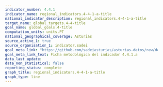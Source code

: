 ```yaml
---
indicator_number: 4.4.1
indicator_name: regional_indicators.4-4-1-a-title
national_indicator_description: regional_indicators.4-4-1-a-title
target_name: global_targets.4-4-title
goal_name: global_goals.4-title
computation_units: units.PT
national_geographical_coverage: Asturias
source_active_1: true
source_organisation_1: indicator.sadei
goal_meta_link: "https://github.com/sadeiasturias/asturias-datos/raw/develop/descargas/metodologia/4.4.1.a.pdf"
goal_meta_link_text: Ficha metodológica del indicador 4.4.1.a
data_last_update:  
data_non_statistical: false
reporting_status: complete
graph_title: regional_indicators.4-4-1-a-title
graph_type: line
---
```


